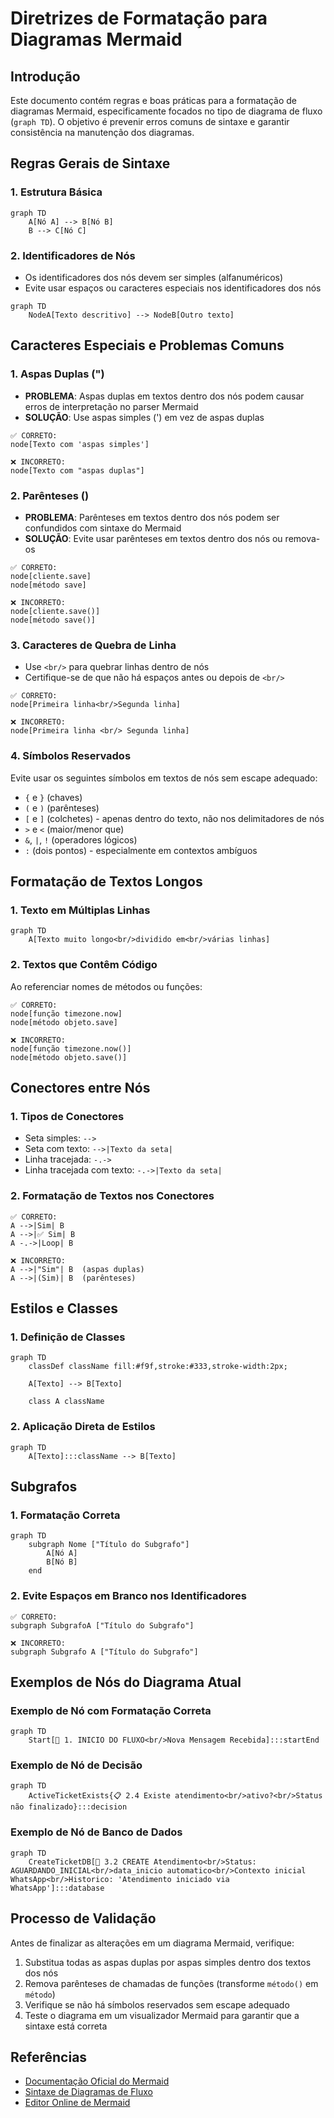 # Diretrizes de Formatação para Diagramas Mermaid

## Introdução

Este documento contém regras e boas práticas para a formatação de diagramas Mermaid, especificamente focados no tipo de diagrama de fluxo (`graph TD`). O objetivo é prevenir erros comuns de sintaxe e garantir consistência na manutenção dos diagramas.

## Regras Gerais de Sintaxe

### 1. Estrutura Básica

```mermaid
graph TD
    A[Nó A] --> B[Nó B]
    B --> C[Nó C]
```

### 2. Identificadores de Nós

- Os identificadores dos nós devem ser simples (alfanuméricos)
- Evite usar espaços ou caracteres especiais nos identificadores dos nós

```mermaid
graph TD
    NodeA[Texto descritivo] --> NodeB[Outro texto]
```

## Caracteres Especiais e Problemas Comuns

### 1. Aspas Duplas (")

- **PROBLEMA**: Aspas duplas em textos dentro dos nós podem causar erros de interpretação no parser Mermaid
- **SOLUÇÃO**: Use aspas simples (') em vez de aspas duplas

```
✅ CORRETO:
node[Texto com 'aspas simples']

❌ INCORRETO:
node[Texto com "aspas duplas"]
```

### 2. Parênteses ()

- **PROBLEMA**: Parênteses em textos dentro dos nós podem ser confundidos com sintaxe do Mermaid
- **SOLUÇÃO**: Evite usar parênteses em textos dentro dos nós ou remova-os

```
✅ CORRETO:
node[cliente.save]
node[método save]

❌ INCORRETO:
node[cliente.save()]
node[método save()]
```

### 3. Caracteres de Quebra de Linha

- Use `<br/>` para quebrar linhas dentro de nós
- Certifique-se de que não há espaços antes ou depois de `<br/>`

```
✅ CORRETO:
node[Primeira linha<br/>Segunda linha]

❌ INCORRETO:
node[Primeira linha <br/> Segunda linha]
```

### 4. Símbolos Reservados

Evite usar os seguintes símbolos em textos de nós sem escape adequado:
- `{` e `}` (chaves)
- `(` e `)` (parênteses)
- `[` e `]` (colchetes) - apenas dentro do texto, não nos delimitadores de nós
- `>` e `<` (maior/menor que)
- `&`, `|`, `!` (operadores lógicos)
- `:` (dois pontos) - especialmente em contextos ambíguos

## Formatação de Textos Longos

### 1. Texto em Múltiplas Linhas

```mermaid
graph TD
    A[Texto muito longo<br/>dividido em<br/>várias linhas]
```

### 2. Textos que Contêm Código

Ao referenciar nomes de métodos ou funções:

```
✅ CORRETO:
node[função timezone.now]
node[método objeto.save]

❌ INCORRETO:
node[função timezone.now()]
node[método objeto.save()]
```

## Conectores entre Nós

### 1. Tipos de Conectores

- Seta simples: `-->`
- Seta com texto: `-->|Texto da seta|`
- Linha tracejada: `-.->` 
- Linha tracejada com texto: `-.->|Texto da seta|`

### 2. Formatação de Textos nos Conectores

```
✅ CORRETO:
A -->|Sim| B
A -->|✅ Sim| B
A -.->|Loop| B

❌ INCORRETO:
A -->|"Sim"| B  (aspas duplas)
A -->|(Sim)| B  (parênteses)
```

## Estilos e Classes

### 1. Definição de Classes

```mermaid
graph TD
    classDef className fill:#f9f,stroke:#333,stroke-width:2px;
    
    A[Texto] --> B[Texto]
    
    class A className
```

### 2. Aplicação Direta de Estilos

```mermaid
graph TD
    A[Texto]:::className --> B[Texto]
```

## Subgrafos

### 1. Formatação Correta

```mermaid
graph TD
    subgraph Nome ["Título do Subgrafo"]
        A[Nó A]
        B[Nó B]
    end
```

### 2. Evite Espaços em Branco nos Identificadores

```
✅ CORRETO:
subgraph SubgrafoA ["Título do Subgrafo"]

❌ INCORRETO:
subgraph Subgrafo A ["Título do Subgrafo"]
```

## Exemplos de Nós do Diagrama Atual

### Exemplo de Nó com Formatação Correta

```mermaid
graph TD
    Start[🚀 1. INICIO DO FLUXO<br/>Nova Mensagem Recebida]:::startEnd
```

### Exemplo de Nó de Decisão

```mermaid
graph TD
    ActiveTicketExists{📋 2.4 Existe atendimento<br/>ativo?<br/>Status não finalizado}:::decision
```

### Exemplo de Nó de Banco de Dados

```mermaid
graph TD
    CreateTicketDB[💾 3.2 CREATE Atendimento<br/>Status: AGUARDANDO_INICIAL<br/>data_inicio automatico<br/>Contexto inicial WhatsApp<br/>Historico: 'Atendimento iniciado via WhatsApp']:::database
```

## Processo de Validação

Antes de finalizar as alterações em um diagrama Mermaid, verifique:

1. Substitua todas as aspas duplas por aspas simples dentro dos textos dos nós
2. Remova parênteses de chamadas de funções (transforme `método()` em `método`)
3. Verifique se não há símbolos reservados sem escape adequado
4. Teste o diagrama em um visualizador Mermaid para garantir que a sintaxe está correta

## Referências

- [Documentação Oficial do Mermaid](https://mermaid-js.github.io/mermaid/#/)
- [Sintaxe de Diagramas de Fluxo](https://mermaid-js.github.io/mermaid/#/flowchart)
- [Editor Online de Mermaid](https://mermaid-js.github.io/mermaid-live-editor/)
